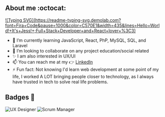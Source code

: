 ## About me :octocat:

[![Typing SVG](https://readme-typing-svg.demolab.com?  font=Fira+Code&pause=1000&color=C570E1&width=435&lines=Hello+World!+It's+Jess!+;Full+Stack+Developer+and+React+lover+%3C3)](https://git.io/typing-svg)
- 🌱 I’m currently learning JavaScript, React, PhP, MySQL, SQL, and Laravel
- 👯 I’m looking to collaborate on any project education/social related
- ✨ I am also interested in UX/UI
- 📫 You can reach me at my 👉 [LinkedIn](https://www.linkedin.com/in/jessica-rios-maneiro/) 
- ⚡ Fun fact: Not knowing I'd learn web development at some point of my life, I worked A LOT bringing people closer to technology, as I always have trusted in tech to solve real life problems. 

## Badges :medal_sports:

 ![UX Designer](https://images.credly.com/size/220x220/images/dd747f80-8831-4034-89eb-9f9f08496a3e/image.png)
 ![Scrum Manager](https://www.scrummanager.com/intranet/files/credential/6/smalllogo.png?1678363651044)
